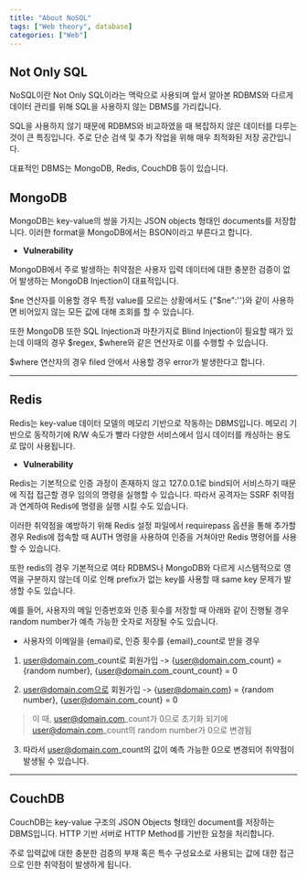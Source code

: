 ```yaml
---
title: "About NoSQL"
tags: ["Web theory", database]
categories: ["Web"]
---
```


Not Only SQL
------------

NoSQL이란 Not Only SQL이라는 맥락으로 사용되며 앞서 알아본 RDBMS와 다르게 데이터 관리를 위해 SQL을 사용하지 않는 DBMS를 가리킵니다.

SQL을 사용하지 않기 때문에 RDBMS와 비교하였을 때 복잡하지 않은 데이터를 다루는 것이 큰 특징입니다. 주로 단순 검색 및 추가 작업을 위해 매우 최적화된 저장 공간입니다.

대표적인 DBMS는 MongoDB, Redis, CouchDB 등이 있습니다.

## **MongoDB**

MongoDB는 key-value의 쌍을 가지는 JSON objects 형태인 documents를 저장합니다. 이러한 format을 MongoDB에서는 BSON이라고 부른다고 합니다.

- **Vulnerability**

MongoDB에서 주로 발생하는 취약점은 사용자 입력 데이터에 대한 충분한 검증이 없어 발생하는 MongoDB Injection이 대표적입니다.

$ne 연산자를 이용할 경우 특정 value를 모르는 상황에서도 {"$ne":''}와 같이 사용하면 비어있지 않는 모든 값에 대해 조회를 할 수 있습니다.

또한 MongoDB 또한 SQL Injection과 마찬가지로 Blind Injection이 필요할 때가 있는데 이때의 경우 $regex, $where와 같은 연산자로 이를 수행할 수 있습니다.

$where 연산자의 경우 filed 안에서 사용할 경우 error가 발생한다고 합니다.

* * *

## **Redis**

Redis는 key-value 데이터 모델의 메모리 기반으로 작동하는 DBMS입니다. 메모리 기반으로 동작하기에 R/W 속도가 빨라 다양한 서비스에서 임시 데이터를 캐싱하는 용도로 많이 사용됩니다.

- **Vulnerability**

Redis는 기본적으로 인증 과정이 존재하지 않고 127.0.0.1로 bind되어 서비스하기 때문에 직접 접근할 경우 임의의 명령을 실행할 수 있습니다. 따라서 공격자는 SSRF 취약점과 연계하여 Redis에 명령을 실행 시킬 수도 있습니다. 

이러한 취약점을 예방하기 위해 Redis 설정 파일에서 requirepass 옵션을 통해 추가할 경우 Redis에 접속할 때 AUTH 명령을 사용하여 인증을 거쳐야만 Redis 명령어를 사용할 수 있습니다.

또한 redis의 경우 기본적으로 여타 RDBMS나 MongoDB와 다르게 시스템적으로 영역을 구분하지 않는데 이로 인해 prefix가 없는 key를 사용할 때 same key 문제가 발생할 수도 있습니다.

예를 들어, 사용자의 메일 인증번호와 인증 횟수를 저장할 때 아래와 같이 진행될 경우 random number가 예측 가능한 숫자로 저장될 수도 있습니다.

- 사용자의 이메일을 {email}로, 인증 횟수를 {email}\_count로 받을 경우

1. user@domain.com\_count로 회원가입 -> {user@domain.com\_count} = {random number}, {user@domain.com\_count\_count} = 0

2. user@domain.com으로 회원가입 -> {user@domain.com} = {random number}, {user@domain.com\_count} = 0
> 이 때, user@domain.com\_count가 0으로 초기화 되기에 user@domain.com\_count의 random number가 0으로 변경됨

3. 따라서 user@domain.com\_count의 값이 예측 가능한 0으로 변경되어 취약점이 발생될 수 있습니다.

* * *

## **CouchDB**

CouchDB는 key-value 구조의 JSON Objects 형태인 document를 저장하는 DBMS입니다. HTTP 기반 서버로 HTTP Method를 기반한 요청을 처리합니다.

주로 입력값에 대한 충분한 검증의 부재 혹은 특수 구성요소로 사용되는 값에 대한 접근으로 인한 취약점이 발생하게 됩니다.
